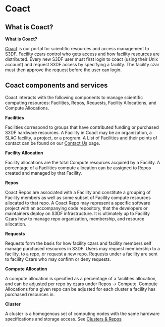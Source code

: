 # Coact

## What is Coact?

**What is Coact?**

[Coact](http://coact.slac.stanford.edu) is our portal for scientific resources and access management to S3DF. Facility czars control who gets access and how facility resources are distributed. Every new S3DF user must first login to coact (using their Unix account) and request S3DF access by specifying a facility. The facility czar must then approve the request before the user can login.

## Coact components and services

Coact interacts with the following components to manage scientific computing resources: Facilities, Repos, Requests, Facility Allocations, and Compute Allocations.

**Facilities**

Facilities correspond to groups that have contributed funding or purchased S3DF hardware resources. A Facility in Coact may be an organization, a SLAC facility, a project, or a program. A List of Facilities and their points of contact can be found on our [Contact Us](contact-us.md) page.

**Facility Allocation**

Facility allocations are the total Compute resources acquired by a Facility. A percentage of a Facilities compute allocation can be assigned to Repos created and managed by that Facility.

**Repos**

Coact Repos are associated with a Facility and constitute a grouping of Facility members as well as some subset of Facility compute resources allocated to that repo. A Coact Repo may represent a specific software project with an accompanying code repository, that the developers or maintainers deploy on S3DF infrastructure. It is ultimately up to Facility Czars how to manage repo organization, membership, and resource allocation.


**Requests**

Requests form the basis for how facility czars and facility members self manage purchased resources in S3DF. Users may request membership to a facility, to a repo, or request a new repo. Requests under a facility are sent to facility Czars who may confirm or deny requests.




**Compute Allocation**

A compute allocation is specified as a percentage of a facilities allocation, and can be adjusted per repo by czars under Repos -> Compute. Compute Allocations for a given repo can be adjusted for each cluster a facility has purchased resources in.

**Cluster**

A cluster is a homogenous set of computing nodes with the same hardware specifications and storage access. See [Clusters & Repos](batch-compute.md)
